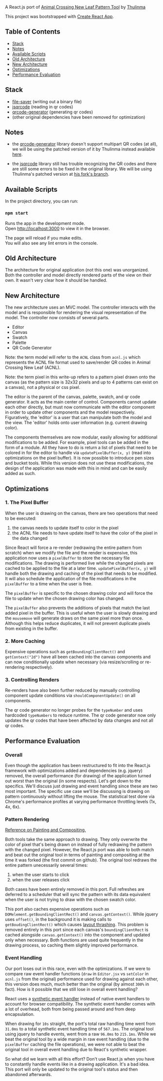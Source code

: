 A React.js port of [Animal Crossing New Leaf Pattern Tool](https://github.com/Thulinma/ACNLPatternTool) by [Thulinma](https://github.com/Thulinma)

This project was bootstrapped with [Create React App](https://github.com/facebook/create-react-app).

## Table of Contents
* [Stack](#stack)
* [Notes](#notes)
* [Available Scripts](#available-scripts)
* [Old Architecture](#old-architecture)
* [New Architecture](#new-architecture)
* [Optimizations](#optimizations)
* [Performance Evaluation](#performance-evaluation)

## Stack

* [file-saver](https://github.com/eligrey/FileSaver.js/) (writing out a binary file)
* [jsqrcode](https://github.com/LazarSoft/jsqrcode) (reading in qr codes)
* [qrcode-generator](https://github.com/kazuhikoarase/qrcode-generator) (generating qr codes)
* (other original dependencies have been removed for optimization)

## Notes

* the [qrcode-generator](https://github.com/kazuhikoarase/qrcode-generator) library doesn't support multipart QR codes (at all), we will be using the patched version of it by Thulinma instead available [here](https://github.com/Thulinma/ACNLPatternTool).

* the [jsqrcode](https://github.com/LazarSoft/jsqrcode) library still has trouble recognizing the QR codes and there are still some errors to be fixed in the original library. We will be using Thulinma's patched version at [his fork's branch](https://github.com/Thulinma/jsqrcode/tree/finder_fix_mini).

## Available Scripts

In the project directory, you can run:

### `npm start`

Runs the app in the development mode.<br>
Open [http://localhost:3000](http://localhost:3000) to view it in the browser.

The page will reload if you make edits.<br>
You will also see any lint errors in the console.


## Old Architecture

The architecture for original application (not this one) was unorganized. Both the controller and model directly rendered parts of the view on their own. It wasn't very clear how it should be handled.

## New Architecture

The new architecture uses an MVC model. The controller interacts with the model and is responsible for rendering the visual representation of the model. The controller now consists of several parts.

* Editor
* Canvas
* Swatch
* Palette
* QR Code Generator

Note: the term model will refer to the `ACNL` class from `acnl.js` which represents the ACNL file format used to save/render QR codes in Animal Crossing New Leaf (ACNL).

Note: the term pixel in this write-up refers to a pattern pixel drawn onto the canvas (as the pattern size is 32x32 pixels and up to 4 patterns can exist on a canvas), not a physical or css pixel.

The editor is the parent of the canvas, palette, swatch, and qr code generator. It acts as the main center of control. Components cannot update each other directly, but must now communicate with the editor component in order to update other components and the model respectively. Figuratively, the 'editor' is a user that can manipulate both the model and the view. The 'editor' holds onto user information (e.g. current drawing color).

The components themselves are now modular, easily allowing for additional modifications to be added. For example, pixel tools can be added in the form of a module. All they have to do is return a list of pixels that need to be colored in for the editor to handle via `updatePixelBuffer(x, y)` (read into optimizations on the pixel buffer). It is now possible to introduce pen sizes and bucket tools. While this version does not use these modifications, the design of the application was made with this in mind and can be easily added as such.

## Optimizations

### 1. The Pixel Buffer
When the user is drawing on the canvas, there are two operations that need to be executed:

1. the canvas needs to update itself to color in the pixel
2. the ACNL file needs to have update itself to have the color of the pixel in the data changed

Since React will force a re-render (redrawing the entire pattern from scratch) when we modify the file and the render is expensive, this application now uses a `pixelBuffer` to store the necessary file modifications. The drawing is performed live while the changed pixels are cached to be applied to the file at a later time. `updatePixelBuffer(x, y)` will handle both the drawing and caching of the pixel that needs to be modified. It will also schedule the application of the file modifications in the `pixelBuffer` to a time when the user is free.

The `pixelBuffer` is specific to the chosen drawing color and will force the file to update when the chosen drawing color has changed.

The `pixelBuffer` also prevents the additions of pixels that match the last added pixel in the buffer. This is useful when the user is slowly drawing and the `mousemove` will generate draws on the same pixel more than once. Although this helps reduce duplicates, it will not prevent duplicate pixels from existing in the buffer.

### 2. More Caching

Expensive operations such as `getBoundingClientRect()` and `getContext("2d")` have all been cached into the canvas components and can now conditionally update when necessary (via resize/scrolling or re-rendering respectively).

### 3. Controlling Renders

Re-renders have also been further reduced by manually controlling component update conditions via `shouldComponentUpdate()` on all components.

The qr code generator no longer probes for the `typeNumber` and uses hardcoded `typeNumbers` to reduce runtime. The qr code generator now only updates the qr codes that have been affected by data changes and not all qr codes.

## Performance Evaluation

### Overall

Even though the application has been restructured to fit into the React.js framework with optimizations added and dependencies (e.g. jquery) removed, the overall performance (for drawing) of the application turned out worst than the original (in some respects). Let's get down to the specifics. We'll discuss just drawing and event handling since these are two most important. The specific use case we'll be discussing is drawing on pattern continuously without lifting the mouse. The statistical test done via Chrome's performance profiles at varying performance throttling levels (1x, 4x, 6x).

### Pattern Rendering

[Reference on Painting and Compositing.](https://medium.com/outsystems-experts/how-to-achieve-60-fps-animations-with-css3-db7b98610108)

Both tools take the same approach to drawing. They only overwrite the color of pixel that's being drawn on instead of fully redrawing the pattern with the changed pixel. However, the React.js port was able to both match and beat out the original tool in terms of painting and compositing at the time it was forked (the first commit on github). The original tool redraws the entire pattern unecessarily several times:

1. when the user starts to click
2. when the user releases click

Both cases have been entirely removed in this port. Full refreshes are deferred to a scheduler that will sync the pattern with its data equivalent when the user is not trying to draw with the chosen swatch color.

This port also caches expensive operations such as `DOMelement.getBoundingClientRect()` and `canvas.getContext()`. While jquery uses `offset()`, in the background it is making calls to `getBoudingClientRect()` which causes [layout thrashing](http://wilsonpage.co.uk/preventing-layout-thrashing/). This problem is removed entirely in this port since each canvas's `boundingClientRect` is cached alongside `canvas.getContext()` into the component and updated only when necessary. Both functions are used quite frequently in the drawing process, so caching them slightly improved performance.

### Event Handling

Our port loses out in this race, even with the optimizations. If we were to compare raw event handler functions (`draw` in `Editor.jsx` vs `setColor` in `acnl.js` from the original) performance used for drawing against each other, this version does much, much better than the original (by almost `300%` in fact). How is it possible that we still lose in overall event handling? 

React uses a [synthetic event handler](https://reactjs.org/docs/events.html) instead of native event handlers to account for browser compatibility. The synthetic event handler comes with a lot of overhead, both from being passed around and from deep encapsulation. 

When drawing for `10s` straight, the port's total raw handling time went from `31.0ms` to a total synthetic event handling time of `567.1ms`. The original tool using jquery to handle events, went from a raw `96.0ms` to `215.1ms`. While we beat the original tool by a wide margin in raw event handling (due to the `pixelBuffer` caching the file operations), we were not able to beat the original tool in overall event handling due to React's synthetic wrapper.

So what did we learn with all this effort? Don't use React.js when you have to constantly handle events like in a drawing application. It's a bad idea. This port will only be updated to the original tool's status and then abandoned afterwards.